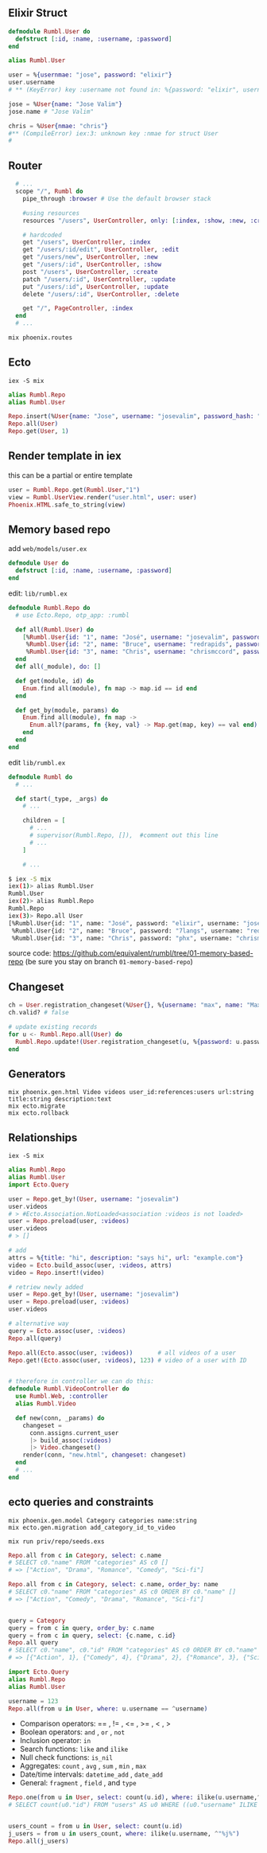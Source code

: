 ## Elixir Struct

```ex
defmodule Rumbl.User do
  defstruct [:id, :name, :username, :password]
end

alias Rumbl.User

user = %{usernmae: "jose", password: "elixir"}
user.username
# ** (KeyError) key :username not found in: %{password: "elixir", usernmae: "jose"}

jose = %User{name: "Jose Valim"}
jose.name # "Jose Valim"

chris = %User{nmae: "chris"}
#** (CompileError) iex:3: unknown key :nmae for struct User
#
```

## Router

```ex
  # ...
  scope "/", Rumbl do
    pipe_through :browser # Use the default browser stack

    #using resources
    resources "/users", UserController, only: [:index, :show, :new, :create]

    # hardcoded
    get "/users", UserController, :index
    get "/users/:id/edit", UserController, :edit
    get "/users/new", UserController, :new
    get "/users/:id", UserController, :show
    post "/users", UserController, :create
    patch "/users/:id", UserController, :update
    put "/users/:id", UserController, :update
    delete "/users/:id", UserController, :delete

    get "/", PageController, :index
  end
  # ...
```

```bash
mix phoenix.routes
```

## Ecto

`iex -S mix`

```ex
alias Rumbl.Repo
alias Rumbl.User

Repo.insert(%User{name: "Jose", username: "josevalim", password_hash: "<3<3elixir"})
Repo.all(User)
Repo.get(User, 1)

```


## Render template in iex

this can be a partial or entire template

```ex
user = Rumbl.Repo.get(Rumbl.User,"1") 
view = Rumbl.UserView.render("user.html", user: user)
Phoenix.HTML.safe_to_string(view)
```


## Memory based repo

add `web/models/user.ex`

```ex
defmodule User do
  defstruct [:id, :name, :username, :password]
end
```

edit: `lib/rumbl.ex`

```ex
defmodule Rumbl.Repo do
  # use Ecto.Repo, otp_app: :rumbl

  def all(Rumbl.User) do
    [%Rumbl.User{id: "1", name: "José", username: "josevalim", password: "elixir"},
     %Rumbl.User{id: "2", name: "Bruce", username: "redrapids", password: "7langs"},
     %Rumbl.User{id: "3", name: "Chris", username: "chrismccord", password: "phx"}]
  end
  def all(_module), do: []

  def get(module, id) do
    Enum.find all(module), fn map -> map.id == id end
  end

  def get_by(module, params) do
    Enum.find all(module), fn map ->
      Enum.all?(params, fn {key, val} -> Map.get(map, key) == val end)
    end
  end
end
```

edit `lib/rumbl.ex`

```ex
defmodule Rumbl do
  # ...

  def start(_type, _args) do
    # ...

    children = [
      # ...
      # supervisor(Rumbl.Repo, []),  #comment out this line
      # ...
    ]

    # ...
```

```bash
$ iex -S mix
iex(1)> alias Rumbl.User
Rumbl.User
iex(2)> alias Rumbl.Repo
Rumbl.Repo
iex(3)> Repo.all User
[%Rumbl.User{id: "1", name: "José", password: "elixir", username: "josevalim"},
 %Rumbl.User{id: "2", name: "Bruce", password: "7langs", username: "redrapids"},
 %Rumbl.User{id: "3", name: "Chris", password: "phx", username: "chrismccord"}]
```
source code: https://github.com/equivalent/rumbl/tree/01-memory-based-repo (be sure you stay on branch `01-memory-based-repo`)

## Changeset

```exs
ch = User.registration_changeset(%User{}, %{username: "max", name: "Max", password: "123"})
ch.valid? # false

# update existing records
for u <- Rumbl.Repo.all(User) do
  Rumbl.Repo.update!(User.registration_changeset(u, %{password: u.password_hash || "temppass"}))
end
```


## Generators

```
mix phoenix.gen.html Video videos user_id:references:users url:string title:string description:text
mix ecto.migrate
mix ecto.rollback
```


## Relationships

`iex -S mix`

```ex
alias Rumbl.Repo
alias Rumbl.User
import Ecto.Query

user = Repo.get_by!(User, username: "josevalim")
user.videos
# > #Ecto.Association.NotLoaded<association :videos is not loaded>
user = Repo.preload(user, :videos)
user.videos
# > []

# add
attrs = %{title: "hi", description: "says hi", url: "example.com"}
video = Ecto.build_assoc(user, :videos, attrs)
video = Repo.insert!(video)

# retriew newly added
user = Repo.get_by!(User, username: "josevalim")
user = Repo.preload(user, :videos) 
user.videos

# alternative way
query = Ecto.assoc(user, :videos)
Repo.all(query)

Repo.all(Ecto.assoc(user, :videos))       # all videos of a user
Repo.get!(Ecto.assoc(user, :videos), 123) # video of a user with ID


# therefore in controller we can do this:
defmodule Rumbl.VideoController do
  use Rumbl.Web, :controller
  alias Rumbl.Video

  def new(conn, _params) do
    changeset =
      conn.assigns.current_user
      |> build_assoc(:videos)
      |> Video.changeset()
    render(conn, "new.html", changeset: changeset)
  end
  # ...
end

```



## ecto queries and constraints

```
mix phoenix.gen.model Category categories name:string
mix ecto.gen.migration add_category_id_to_video

mix run priv/repo/seeds.exs
```

```ex
Repo.all from c in Category, select: c.name
# SELECT c0."name" FROM "categories" AS c0 []
# => ["Action", "Drama", "Romance", "Comedy", "Sci-fi"]

Repo.all from c in Category, select: c.name, order_by: name
# SELECT c0."name" FROM "categories" AS c0 ORDER BY c0."name" []
# => ["Action", "Comedy", "Drama", "Romance", "Sci-fi"]


query = Category
query = from c in query, order_by: c.name
query = from c in query, select: {c.name, c.id}
Repo.all query
# SELECT c0."name", c0."id" FROM "categories" AS c0 ORDER BY c0."name" []
# => [{"Action", 1}, {"Comedy", 4}, {"Drama", 2}, {"Romance", 3}, {"Sci-fi", 5}]

```

```ex
import Ecto.Query
alias Rumbl.Repo
alias Rumbl.User

username = 123
Repo.all(from u in User, where: u.username == ^username)
```

* Comparison operators: == , != , <= , >= , < , >
* Boolean operators: `and` , `or` , `not`
* Inclusion operator: `in`
* Search functions: `like` and `ilike`
* Null check functions: `is_nil`
* Aggregates: `count` , `avg` , `sum` , `min` , `max`
* Date/time intervals: `datetime_add` , `date_add`
* General: `fragment` , `field` , and `type`


```ex
Repo.one(from u in User, select: count(u.id), where: ilike(u.username,^"j%") or ilike(u.username, ^"c%"))
# SELECT count(u0."id") FROM "users" AS u0 WHERE ((u0."username" ILIKE $1) OR (u0."username" ILIKE $2)) ["j%", "c%"]


users_count = from u in User, select: count(u.id)
j_users = from u in users_count, where: ilike(u.username, ^"%j%")
Repo.all(j_users)
```


